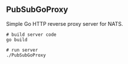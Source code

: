 ## PubSubGoProxy
Simple Go HTTP reverse proxy server for NATS.

```
# build server code
go build

# run server
./PubSubGoProxy
```

